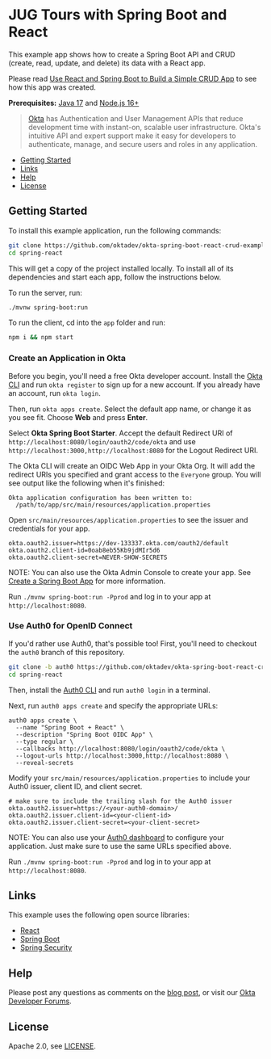 # JUG Tours with Spring Boot and React
 
This example app shows how to create a Spring Boot API and CRUD (create, read, update, and delete) its data with a React app.

Please read [Use React and Spring Boot to Build a Simple CRUD App](https://developer.okta.com/blog/2022/06/17/simple-crud-react-and-spring-boot) to see how this app was created.

**Prerequisites:** [Java 17](http://sdkman.io) and [Node.js 16+](https://nodejs.org/)

> [Okta](https://developer.okta.com/) has Authentication and User Management APIs that reduce development time with instant-on, scalable user infrastructure. Okta's intuitive API and expert support make it easy for developers to authenticate, manage, and secure users and roles in any application.

* [Getting Started](#getting-started)
* [Links](#links)
* [Help](#help)
* [License](#license)

## Getting Started

To install this example application, run the following commands:

```bash
git clone https://github.com/oktadev/okta-spring-boot-react-crud-example.git spring-react
cd spring-react
```

This will get a copy of the project installed locally. To install all of its dependencies and start each app, follow the instructions below.

To run the server, run:
 
```bash
./mvnw spring-boot:run
```

To run the client, cd into the `app` folder and run:
 
```bash
npm i && npm start
```

### Create an Application in Okta

Before you begin, you'll need a free Okta developer account. Install the [Okta CLI](https://cli.okta.com) and run `okta register` to sign up for a new account. If you already have an account, run `okta login`.

Then, run `okta apps create`. Select the default app name, or change it as you see fit. Choose **Web** and press **Enter**.

Select **Okta Spring Boot Starter**. Accept the default Redirect URI of `http://localhost:8080/login/oauth2/code/okta` and use `http://localhost:3000,http://localhost:8080` for the Logout Redirect URI.

The Okta CLI will create an OIDC Web App in your Okta Org. It will add the redirect URIs you specified and grant access to the `Everyone` group. You will see output like the following when it's finished:

```shell
Okta application configuration has been written to:
  /path/to/app/src/main/resources/application.properties
```

Open `src/main/resources/application.properties` to see the issuer and credentials for your app.

```properties
okta.oauth2.issuer=https://dev-133337.okta.com/oauth2/default
okta.oauth2.client-id=0oab8eb55Kb9jdMIr5d6
okta.oauth2.client-secret=NEVER-SHOW-SECRETS
```

NOTE: You can also use the Okta Admin Console to create your app. See [Create a Spring Boot App](https://developer.okta.com/docs/guides/sign-into-web-app-redirect/spring-boot/main/#create-an-okta-integration-for-your-app) for more information.

Run `./mvnw spring-boot:run -Pprod` and log in to your app at `http://localhost:8080`.

### Use Auth0 for OpenID Connect

If you'd rather use Auth0, that's possible too! First, you'll need to checkout the `auth0` branch of this repository.

```bash
git clone -b auth0 https://github.com/oktadev/okta-spring-boot-react-crud-example.git spring-react
cd spring-react
```

Then, install the [Auth0 CLI](https://github.com/auth0/auth0-cli) and run `auth0 login` in a terminal.

Next, run `auth0 apps create` and specify the appropriate URLs:

```shell
auth0 apps create \
  --name "Spring Boot + React" \
  --description "Spring Boot OIDC App" \
  --type regular \
  --callbacks http://localhost:8080/login/oauth2/code/okta \
  --logout-urls http://localhost:3000,http://localhost:8080 \
  --reveal-secrets
```

Modify your `src/main/resources/application.properties` to include your Auth0 issuer, client ID, and client secret. 

```properties
# make sure to include the trailing slash for the Auth0 issuer
okta.oauth2.issuer=https://<your-auth0-domain>/
okta.oauth2.issuer.client-id=<your-client-id>
okta.oauth2.issuer.client-secret=<your-client-secret>
```

NOTE: You can also use your [Auth0 dashboard](https://manage.auth0.com) to configure your application. Just make sure to use the same URLs specified above.

Run `./mvnw spring-boot:run -Pprod` and log in to your app at `http://localhost:8080`.

## Links

This example uses the following open source libraries:

* [React](https://reactjs.org/)
* [Spring Boot](https://spring.io/projects/spring-boot)
* [Spring Security](https://spring.io/projects/spring-security)

## Help

Please post any questions as comments on the [blog post](https://developer.okta.com/blog/2022/06/17/simple-crud-react-and-spring-boot), or visit our [Okta Developer Forums](https://devforum.okta.com/).

## License

Apache 2.0, see [LICENSE](LICENSE).
